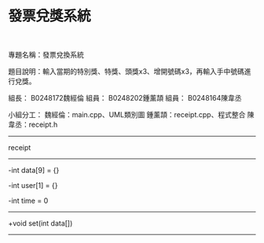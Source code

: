 # 發票兌獎系統
<br />

專題名稱：發票兌換系統

題目說明：輸入當期的特別獎、特獎、頭獎x3、增開號碼x3，再輸入手中號碼進行兌獎。

組長： B0248172魏經倫
組員： B0248202鍾薰頡
組員： B0248164陳韋丞

小組分工：
魏經倫：main.cpp、UML類別圖
鍾薰頡：receipt.cpp、程式整合
陳韋丞：receipt.h

____________________
receipt
____________________
-int data[9] = {}

-int user[1] = {}

-int time = 0
____________________
+void set(int data[])

____________________



<br />
